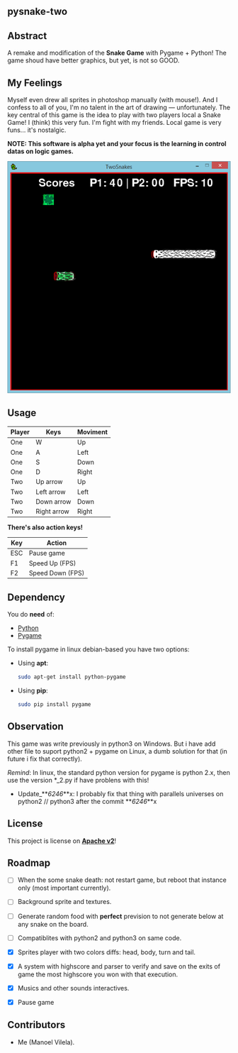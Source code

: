 ## __pysnake-two__

## Abstract

A remake and modification of the __Snake Game__ with Pygame + Python! The game shoud have better graphics, but yet, is not so GOOD. 

## My Feelings

Myself even drew all sprites in photoshop manually (with mouse!). And I confess to all of you, I'm no talent in the art of drawing — unfortunately. The key central of this game is the idea to play with two players local a Snake Game! I (think) this very fun. I'm fight with my friends. Local game is very funs... it's nostalgic.

**NOTE: This software is alpha yet and your focus is the learning in control datas on logic games.**

![Game Image](pysnake-two.png)

## Usage

Player |     Keys    | Moviment 
------ | ----------- | --------
One    |      W      |    Up
One    |      A      |   Left
One    |      S      |   Down
One    |      D      |   Right
Two    |  Up arrow   |    Up
Two    |  Left arrow |   Left
Two    |  Down arrow |   Down
Two    |  Right arrow|   Right


__There's also action keys!__

 Key  |      Action       |
------| ----------------  |
 ESC  |  Pause game       |
 F1   |  Speed Up (FPS)   |
 F2   |  Speed Down (FPS) |



## Dependency

You do **need** of:
  * [Python](https://www.python.org/)
  * [Pygame](http://www.pygame.org/download.shtml)

To install pygame in linux debian-based you have two options:

  * Using **apt**:
    ```bash
    sudo apt-get install python-pygame
    ```
 
  * Using **pip**:
    ```bash
    sudo pip install pygame
    ```
      
     
## Observation

This game was write previously in python3 on Windows. But i have add other file to suport python2 + pygame on Linux, a dumb solution for that (in future i fix that correctly).


*Remind*: In linux, the standard python version for pygame is python 2.x, then use the version *_2.py if have problens with this! 

  * Update_**_6246_**x: I probably fix that thing with parallels universes on python2 // python3 after the commit **_6246_**x


## License

This project is license on __[Apache v2](http://www.apache.org/licenses/LICENSE-2.0.html)__!

## Roadmap 
  - [ ] When the some snake death: not restart game, but reboot that instance only (most important currently).
  - [ ] Background sprite and textures.
  - [ ] Generate random food with __perfect__ prevision to not generate below at any snake on the board.
  - [ ] Compatiblites with python2 and python3 on same code.
  - [X] Sprites player with two colors diffs: head, body, turn and tail.
  - [X] A system with highscore and parser to verify and save on the exits of game the most highscore you won with that execution.
  - [x] Musics and other sounds interactives.
  - [X] Pause game


## Contributors
 * Me (Manoel Vilela).


